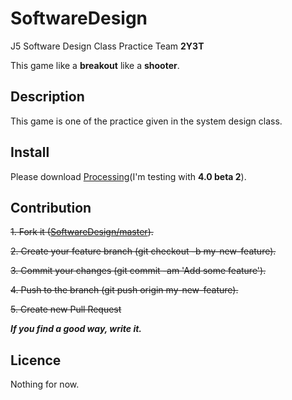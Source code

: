 # SoftwareDesign

J5 Software Design Class Practice Team **2Y3T**

This game like a **breakout** like a **shooter**.

## Description

This game is one of the practice given in the system design class.

<!-- 
## Demo

## VS. 

## Requirement

## Usage
-->

## Install

Please download [Processing](https://processing.org/download "Download")(I'm testing with **4.0 beta 2**).

## Contribution

~~1. Fork it ([SoftwareDesign/master](https://github.com/Tanaka-Ko/SoftwareDesign/tree/master "master")).~~

~~2. Create your feature branch (git checkout -b my-new-feature).~~

~~3. Commit your changes (git commit -am 'Add some feature').~~

~~4. Push to the branch (git push origin my-new-feature).~~

~~5. Create new Pull Request~~

***If you find a good way, write it.***

## Licence

Nothing for now.

<!--
## Author
-->

